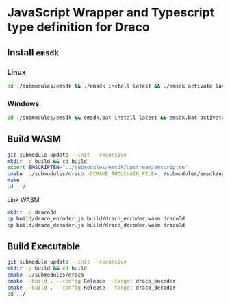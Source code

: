 # JavaScript Wrapper and Typescript type definition for Draco

## Install `emsdk`

### Linux

```sh
cd ./submodules/emsdk && ./emsdk install latest && ./emsdk activate latest && source ./emsdk_env.sh && cd ../../
```

### Windows

```sh
cd ./submodules/emsdk && emsdk.bat install latest && emsdk.bat activate latest && emsdk_env.bat && cd ../../
```

## Build WASM

```sh
git submodule update --init --recursive
mkdir -p build && cd build
export EMSCRIPTEN="../submodules/emsdk/upstream/emscripten"
cmake ../submodules/draco -DCMAKE_TOOLCHAIN_FILE=../submodules/emsdk/upstream/emscripten/cmake/Modules/Platform/Emscripten.cmake -DDRACO_WASM=ON
make
cd ../
```

Link WASM

```sh
mkdir -p draco3d
cp build/draco_encoder.js build/draco_encoder.wasm draco3d
cp build/draco_decoder.js build/draco_decoder.wasm draco3d
```

## Build Executable

```sh
git submodule update --init --recursive
mkdir -p build && cd build
cmake ../submodules/draco
cmake --build . --config Release --target draco_encoder
cmake --build . --config Release --target draco_decoder
cd ../
```